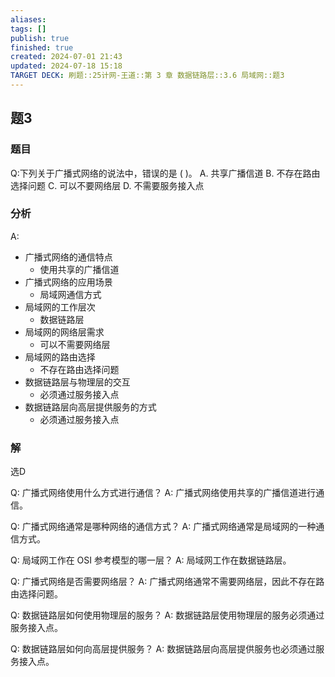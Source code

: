 ```yaml
---
aliases: 
tags: []
publish: true
finished: true
created: 2024-07-01 21:43
updated: 2024-07-18 15:18
TARGET DECK: 刷题::25计网-王道::第 3 章 数据链路层::3.6 局域网::题3
---
```


## 题3
### 题目
Q:下列关于广播式网络的说法中，错误的是 ( )。
A. 共享广播信道 B. 不存在路由选择问题
C. 可以不要网络层 D. 不需要服务接入点
### 分析
A:
- 广播式网络的通信特点
  - 使用共享的广播信道
- 广播式网络的应用场景
  - 局域网通信方式
- 局域网的工作层次
  - 数据链路层
- 局域网的网络层需求
  - 可以不需要网络层
- 局域网的路由选择
  - 不存在路由选择问题
- 数据链路层与物理层的交互
  - 必须通过服务接入点
- 数据链路层向高层提供服务的方式
  - 必须通过服务接入点
### 解
选D



Q: 广播式网络使用什么方式进行通信？
A: 广播式网络使用共享的广播信道进行通信。
<!--ID: 1721295860544-->



Q: 广播式网络通常是哪种网络的通信方式？
A: 广播式网络通常是局域网的一种通信方式。
<!--ID: 1721295860549-->



Q: 局域网工作在 OSI 参考模型的哪一层？
A: 局域网工作在数据链路层。
<!--ID: 1721295860554-->



Q: 广播式网络是否需要网络层？
A: 广播式网络通常不需要网络层，因此不存在路由选择问题。
<!--ID: 1721295860559-->



Q: 数据链路层如何使用物理层的服务？
A: 数据链路层使用物理层的服务必须通过服务接入点。
<!--ID: 1721295860564-->


Q: 数据链路层如何向高层提供服务？
A: 数据链路层向高层提供服务也必须通过服务接入点。
<!--ID: 1721295860570-->



